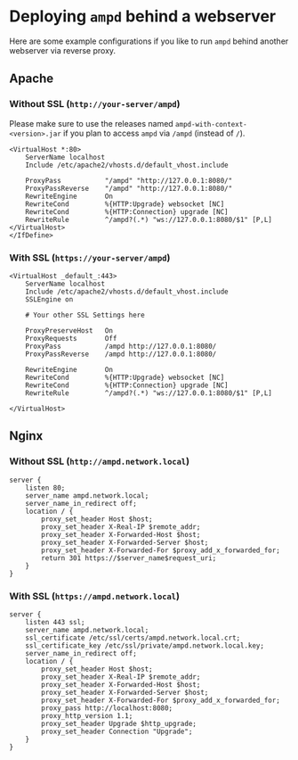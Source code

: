 # Deploying `ampd` behind a webserver

Here are some example configurations if you like to run `ampd` behind another webserver via reverse proxy. 

## Apache
### Without SSL (`http://your-server/ampd`)

Please make sure to use the releases named `ampd-with-context-<version>.jar` if you plan to access
`ampd` via `/ampd` (instead of `/`).

```
<VirtualHost *:80>
    ServerName localhost
    Include /etc/apache2/vhosts.d/default_vhost.include

    ProxyPass           "/ampd" "http://127.0.0.1:8080/"
    ProxyPassReverse    "/ampd" "http://127.0.0.1:8080/"
    RewriteEngine       On
    RewriteCond         %{HTTP:Upgrade} websocket [NC]
    RewriteCond         %{HTTP:Connection} upgrade [NC]
    RewriteRule         ^/ampd?(.*) "ws://127.0.0.1:8080/$1" [P,L]
</VirtualHost>
</IfDefine>
```

### With SSL (`https://your-server/ampd`)
```
<VirtualHost _default_:443>
	ServerName localhost
	Include /etc/apache2/vhosts.d/default_vhost.include
	SSLEngine on

    # Your other SSL Settings here

    ProxyPreserveHost   On
    ProxyRequests       Off
    ProxyPass           /ampd http://127.0.0.1:8080/
    ProxyPassReverse    /ampd http://127.0.0.1:8080/

    RewriteEngine       On
    RewriteCond         %{HTTP:Upgrade} websocket [NC]
    RewriteCond         %{HTTP:Connection} upgrade [NC]
    RewriteRule         ^/ampd?(.*) "ws://127.0.0.1:8080/$1" [P,L] 

</VirtualHost>
```

## Nginx
### Without SSL (`http://ampd.network.local`)

```
server {
    listen 80;
    server_name ampd.network.local;
    server_name_in_redirect off;
    location / {
        proxy_set_header Host $host;
        proxy_set_header X-Real-IP $remote_addr;
        proxy_set_header X-Forwarded-Host $host;
        proxy_set_header X-Forwarded-Server $host;
        proxy_set_header X-Forwarded-For $proxy_add_x_forwarded_for;
        return 301 https://$server_name$request_uri;
    }
}
```

### With SSL (`https://ampd.network.local`)

```
server {
    listen 443 ssl;
    server_name ampd.network.local;
    ssl_certificate /etc/ssl/certs/ampd.network.local.crt;
    ssl_certificate_key /etc/ssl/private/ampd.network.local.key;
    server_name_in_redirect off;
    location / {
        proxy_set_header Host $host;
        proxy_set_header X-Real-IP $remote_addr;
        proxy_set_header X-Forwarded-Host $host;
        proxy_set_header X-Forwarded-Server $host;
        proxy_set_header X-Forwarded-For $proxy_add_x_forwarded_for;
        proxy_pass http://localhost:8080;
        proxy_http_version 1.1;
        proxy_set_header Upgrade $http_upgrade;
        proxy_set_header Connection "Upgrade";
    }
}
```